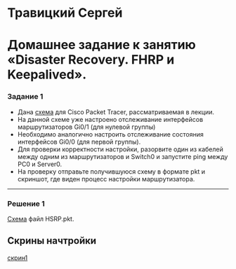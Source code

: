 # Травицкий Сергей
# Домашнее задание к занятию «Disaster Recovery. FHRP и Keepalived».  

### Задание 1
- Дана [схема](https://github.com/netology-code/sflt-homeworks/tree/main/1/hsrp_advanced.pkt) для Cisco Packet Tracer, рассматриваемая в лекции.
- На данной схеме уже настроено отслеживание интерфейсов маршрутизаторов Gi0/1 (для нулевой группы)
- Необходимо аналогично настроить отслеживание состояния интерфейсов Gi0/0 (для первой группы).
- Для проверки корректности настройки, разорвите один из кабелей между одним из маршрутизаторов и Switch0 и запустите ping между PC0 и Server0.
- На проверку отправьте получившуюся схему в формате pkt и скриншот, где виден процесс настройки маршрутизатора.

---
### Решение 1
[Cхемa](https://github.com/travickiy67/Disaster-Recovery/raw/refs/heads/main/files/HSRP.pkt) файл HSRP.pkt.  

## Скрины начтройки

[скрин1](https://github.com/travickiy67/Disaster-Recovery/blob/main/img/img01.png) 
